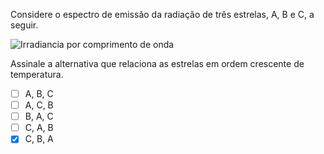 Considere o espectro de emissão da radiação de três estrelas, A, B e C, a seguir.

![Irradiancia por comprimento de onda](1A09-P2.svg)

Assinale a alternativa que relaciona as estrelas em ordem crescente de temperatura.

- [ ] A, B, C
- [ ] A, C, B
- [ ] B, A, C
- [ ] C, A, B
- [x] C, B, A